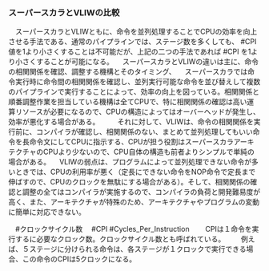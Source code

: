 ### スーパースカラとVLIWの比較
　スーパースカラとVLIWともに、命令を並列処理することでCPUの効率を向上させる手法である、通常のパイプラインでは、ステージ数を多くしても、 #CPI　値を1より小さくすることは不可能だが、上記の二つの手法であれば #CPI を1より小さくすることが可能になる。
　スーパースカラとVLIWの違いは主に、命令の相関関係を確認、調整する機構とそのタイミング、
　スーパースカラでは命令実行時に命令間の相関関係を確認し、並列実行可能な命令を並び替えして複数のパイプラインで実行することによって、効率の向上を図っている。相関関係と順番調整作業を担当している機構は全てCPUで、特に相関関係の確認は高い運算リソースが必要になるので、CPUの構造によってはオーバーヘッドが発生し、効率が悪化する場合がある。
　
　それに対して、VLIWは、命令の相関関係を実行前に、コンパイラが確認し、相関関係のない、まとめて並列処理してもいい命令を長命令文にしてCPUに指示する、CPUが担う役割はスーパースカラアーキテクチャのCPUより少ないので、CPU自体の構造も前者よりシンプルで単純の場合がある。
　VLIWの弱点は、プログラムによって並列処理できない命令が多いときでは、CPUの利用率が悪く（定長にできない命令をNOP命令で定長まで伸ばすので、CPUのクロックを無駄にする場合がある）。そして、相関関係の確認と調整の全てはコンパイラが実施するので、コンパイラの負荷と開発難易度が高く、また、アーキテクチャが特殊のため、アーキテクチャやプログラムの変動に簡単に対応できない。

　#クロックサイクル数
　#CPI #Cycles_Per_Instruction
　　CPIは１命令を実行するに必要なクロック数。クロックサイクル数とも呼ばれている。
　　例えば、５ステージに分けられる命令は、各ステージが１クロックで実行できる場合、この命令のCPIは5クロックになる。
